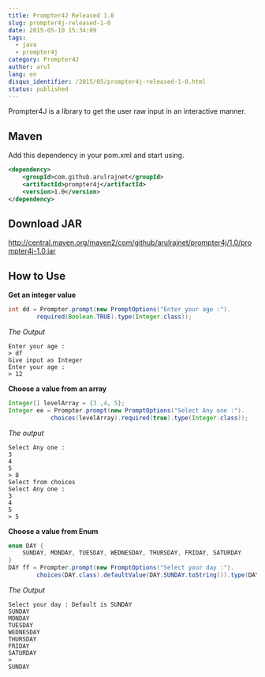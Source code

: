 ```yaml
---
title: Prompter4J Released 1.0
slug: prompter4j-released-1-0
date: 2015-05-10 15:34:09
tags:
  - java
  - prompter4j
category: Prompter4J
author: arul
lang: en
disqus_identifier: /2015/05/prompter4j-released-1-0.html
status: published
---
```


Prompter4J is a library to get the user raw input in an interactive
manner.

## Maven

Add this dependency in your pom.xml and start using.

``` xml
<dependency>
    <groupId>com.github.arulrajnet</groupId>
    <artifactId>prompter4j</artifactId>
    <version>1.0</version>
</dependency>
```

## Download JAR

<http://central.maven.org/maven2/com/github/arulrajnet/prompter4j/1.0/prompter4j-1.0.jar>

## How to Use

**Get an integer value**

``` java
int dd = Prompter.prompt(new PromptOptions("Enter your age :").
        required(Boolean.TRUE).type(Integer.class));
```

*The Output*

``` text
Enter your age :
> df
Give input as Integer
Enter your age :
> 12
```

**Choose a value from an array**

``` java
Integer[] levelArray = {3 ,4, 5};
Integer ee = Prompter.prompt(new PromptOptions("Select Any one :").
            choices(levelArray).required(true).type(Integer.class));
```

*The output*

``` text
Select Any one :
3
4
5
> 8
Select from choices
Select Any one :
3
4
5
> 5
```

**Choose a value from Enum**

``` java
enum DAY {
    SUNDAY, MONDAY, TUESDAY, WEDNESDAY, THURSDAY, FRIDAY, SATURDAY
}
DAY ff = Prompter.prompt(new PromptOptions("Select your day :").
        choices(DAY.class).defaultValue(DAY.SUNDAY.toString()).type(DAY.class));
```

*The Output*

``` text
Select your day : Default is SUNDAY
SUNDAY
MONDAY
TUESDAY
WEDNESDAY
THURSDAY
FRIDAY
SATURDAY
>
SUNDAY
```
